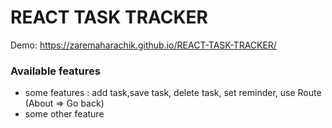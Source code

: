 # REACT TASK TRACKER

Demo: https://zaremaharachik.github.io/REACT-TASK-TRACKER/

### Available features
- some features : add task,save task, delete task, set reminder,  use Route (About => Go back)
- some other feature

